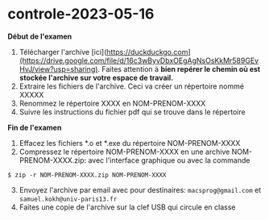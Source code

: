 # controle-2023-05-16

**Début de l'examen**

1. Télécharger l'archive [ici](https://duckduckgo.com](https://drive.google.com/file/d/16c3wByvDbxOEgAgNsOsKkMr589GEvHvJ/view?usp=sharing). Faites attention à **bien repérer le chemin où est stockée l'archive sur votre espace de travail.**
2. Extraire les fichiers de l'archive. Ceci va créer un répertoire nommé XXXXX
3. Renommez le répertoire XXXX en NOM-PRENOM-XXXX
4. Suivre les instructions du fichier pdf qui se trouve dans le répertoire

**Fin de l'examen**

1. Effacez les fichiers *.o et *.exe du répertoire NOM-PRENOM-XXXX
2. Compressez le répertoire NOM-PRENOM-XXXX en une archive NOM-PRENOM-XXXX.zip: avec l'interface graphique ou avec la commande
```
$ zip -r NOM-PRENOM-XXXX.zip NOM-PRENOM-XXXX
```
3. Envoyez l'archive par email avec pour destinaires: `macsprog@gmail.com` et `samuel.kokh@univ-paris13.fr`
4. Faites une copie de l'archive sur la clef USB qui circule en classe
